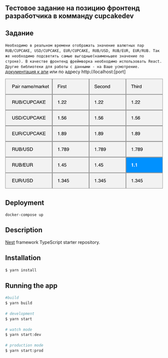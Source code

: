 ## Тестовое задание на позицию фронтенд разработчика в комманду cupcakedev

## Задание
``
Необходимо в реальном времени отображать значение валютных пар RUB/CUPCAKE, USD/CUPCAKE, EUR/CUPCAKE, RUB/USD, RUB/EUR, EUR/RUB. Так же необходимо подсветить самые выгодные(наименьшее значение по строке). В качестве фронтенд фреймворка необходимо использовать React. Другие библиотеки для работы с данными - на Ваше усмотрение.  
``
[документация к апи](http://localhost:3000)
или по адресу http://localhost:[port]

![Мокап](./design_mockup_exported.png)


## Deployment
```
docker-compose up
```

## Description

[Nest](https://github.com/nestjs/nest) framework TypeScript starter repository.

## Installation

```bash
$ yarn install
```

## Running the app

```bash
#build
$ yarn build

# development
$ yarn start

# watch mode
$ yarn start:dev

# production mode
$ yarn start:prod
```
